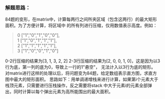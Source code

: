 ### 解题思路：
84题的变形，在matrix中，计算每两行之间所夹区域（包含这两行）的最大矩形面积。为了方便计算，将区域中
的所有列进行压缩，仅用数值表示高度。例如：
>0 ["1","0","1","0","0"],  
>1 ["1","0","1","1","1"],  
>2 ["1","1","1","1","1"],  
>3 ["1","0","0","1","0"]

0-2行压缩的结果为[3, 1, 3, 2, 2]
2-3行压缩的结果为[2, 0, 0, 1, 0]，这是因为以3行为底，第一列的底为0，导致上一行的1"悬空"，
无法计入以3行为底的矩形。  
对matrix进行这样的处理以后，将问题变为84题，给定数组表示直方图，求直方图中最大的矩形面积。
思路如下：用单调递增栈来进行计算，如果第i个元素大于栈顶元素，只需要进行压栈操作，反之需要将stack
中大于元素i的元素全部弹出，同时计算以每个弹出元素为高所能围出的最大面积。
